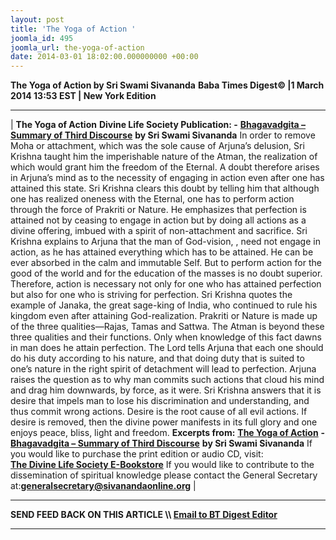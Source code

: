 ```yaml
---
layout: post
title: 'The Yoga of Action '
joomla_id: 495
joomla_url: the-yoga-of-action
date: 2014-03-01 18:02:00.000000000 +00:00
---
```

 **The Yoga of Action by Sri Swami Sivananda**
**Baba Times Digest© |1 March 2014 13:53 EST | New York Edition**
* * *
| 
**The Yoga of Action**
**Divine Life Society Publication: -** [**Bhagavadgita – Summary of Third Discourse**](http://www.dlshq.org/download/bgita.htm#_VPID_12) **by Sri Swami Sivananda**
In order to remove Moha or attachment, which was the sole cause of Arjuna’s delusion, Sri Krishna taught him the imperishable nature of the Atman, the realization of which would grant him the freedom of the Eternal. A doubt therefore arises in Arjuna’s mind as to the necessity of engaging in action even after one has attained this state.
Sri Krishna clears this doubt by telling him that although one has realized oneness with the Eternal, one has to perform action through the force of Prakriti or Nature. He emphasizes that perfection is attained not by ceasing to engage in action but by doing all actions as a divine offering, imbued with a spirit of non-attachment and sacrifice.
Sri Krishna explains to Arjuna that the man of God-vision, , need not engage in action, as he has attained everything which has to be attained. He can be ever absorbed in the calm and immutable Self. But to perform action for the good of the world and for the education of the masses is no doubt superior. Therefore, action is necessary not only for one who has attained perfection but also for one who is striving for perfection. Sri Krishna quotes the example of Janaka, the great sage-king of India, who continued to rule his kingdom even after attaining God-realization.
Prakriti or Nature is made up of the three qualities—Rajas, Tamas and Sattwa. The Atman is beyond these three qualities and their functions. Only when knowledge of this fact dawns in man does he attain perfection.
The Lord tells Arjuna that each one should do his duty according to his nature, and that doing duty that is suited to one’s nature in the right spirit of detachment will lead to perfection.
Arjuna raises the question as to why man commits such actions that cloud his mind and drag him downwards, by force, as it were. Sri Krishna answers that it is desire that impels man to lose his discrimination and understanding, and thus commit wrong actions. Desire is the root cause of all evil actions. If desire is removed, then the divine power manifests in its full glory and one enjoys peace, bliss, light and freedom.
**Excerpts from:**
[**The Yoga of Action**](http://www.dlshq.org/download/bgita.htm#_VPID_12) **-** [**Bhagavadgita – Summary of Third Discourse**](http://www.dlshq.org/download/bgita.htm#_VPID_12) **by Sri Swami Sivananda**
If you would like to purchase the print edition or audio CD, visit:   
 **[The Divine Life Society E-Bookstore](http://www.dlshq.org/cgi-bin/store/commerce.cgi?category=krishnananda&cart_id=1394930528.401)**
If you would like to contribute to the dissemination of spiritual knowledge please contact the General Secretary at:**[](mailto:generalsecretary@sivanandaonline.org)[generalsecretary@sivanandaonline.org](mailto:generalsecretary@sivanandaonline.org)**
 |
* * *
**SEND FEED BACK ON THIS ARTICLE \\\ [Email to BT Digest Editor](mailto:thebabatimes@gmail.com)**
* * *
